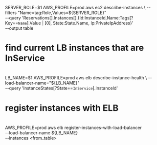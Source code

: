 SERVER_ROLE=$1
AWS_PROFILE=prod aws ec2 describe-instances \
    --filters "Name=tag:Role,Values=${SERVER_ROLE}" \
    --query 'Reservations[].Instances[].{Id:InstanceId,Name:Tags[?Key==`Name`].Value | [0], State:State.Name, Ip:PrivateIpAddress}' \
    --output table


#
# find current LB instances that are InService
#
LB_NAME=$1
AWS_PROFILE=prod aws elb describe-instance-health \
   --load-balancer-name="${LB_NAME}" \
   --query 'InstanceStates[?State==`InService`].InstanceId'
 
#
# register instances with ELB
#
AWS_PROFILE=prod aws elb register-instances-with-load-balancer \
  --load-balancer-name ${LB_NAME} \
  --instances <from_table>

